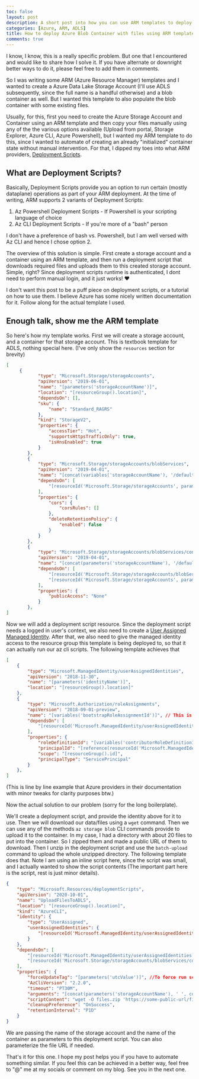 ```yaml
---
toc: false
layout: post
description: A short post into how you can use ARM templates to deploy a storage container pre-populated with files.
categories: [Azure, ARM, ADLS]
title: How to deploy Azure Blob Container with files using ARM templates
comments: true
---
```


I know, I know, this is a really specific problem. But one that I encountered and would like to share how I solve it. If you have alternate or downright better ways to do it, please feel free to add them in comments.

So I was writing some ARM (Azure Resource Manager) templates and I wanted to create a Azure Data Lake Storage Account (I'll use ADLS subsequently, since the full name is a handful otherwise) and a blob container as well. But I wanted this template to also populate the blob container with some existing files.

Usually, for this, first you need to create the Azure Storage Account and Container using an ARM template and then copy your files manually using any of the the various options available (Upload from portal, Storage Explorer, Azure CLI, Azure Powershell), but I wanted my ARM template to do this, since I wanted to automate of creating an already "initialized" container state without manual intervention. For that, I dipped my toes into what ARM providers, [Deployment Scripts](https://docs.microsoft.com/en-us/azure/azure-resource-manager/templates/deployment-script-template).

## What are Deployment Scripts?

Basically, Deployment Scripts provide you an option to run certain (mostly dataplane) operations as part of your ARM deployment. At the time of writing, ARM supports 2 variants of Deployment Scripts:

1. Az Powershell Deployment Scripts - If Powershell is your scripting language of choice
2. Az CLI Deployment Scripts - If you're more of a "bash" person

I don't have a preference of bash vs. Powershell, but I am well versed with Az CLI and hence I chose option 2.

The overview of this solution is simple. First create a storage account and a container using an ARM template, and then run a deployment script that downloads required files and uploads them to this created storage account. Simple, right? Since deployment scripts runtime is authenticated, I dont need to perform manual login, and it just works! ♥

I don't want this post to be a puff piece on deployment scripts, or a tutorial on how to use them. I believe Azure has some nicely written documentation for it. Follow along for the actual template I used.

## Enough talk, show me the ARM template

So here's how my template works. First we will create a storage account, and a container for that storage account. This is textbook template for ADLS, nothing special here. (I've only show the `resources` section for brevity)

```json
[
     {
            "type": "Microsoft.Storage/storageAccounts",
            "apiVersion": "2019-06-01",
            "name": "[parameters('storageAccountName')]",
            "location": "[resourceGroup().location]",
            "dependsOn": [],
            "sku": {
                "name": "Standard_RAGRS"
            },
            "kind": "StorageV2",
            "properties": {
                "accessTier": "Hot",
                "supportsHttpsTrafficOnly": true,
                "isHnsEnabled": true
            }
        },
        {
            "type": "Microsoft.Storage/storageAccounts/blobServices",
            "apiVersion": "2019-04-01",
            "name": "[concat(variables('storageAccountName'), '/default')]",
            "dependsOn": [
                "[resourceId('Microsoft.Storage/storageAccounts', parameters('storageAccountName'))]"
            ],
            "properties": {
                "cors": {
                    "corsRules": []
                },
                "deleteRetentionPolicy": {
                    "enabled": false
                }
            }
        },
        {
            "type": "Microsoft.Storage/storageAccounts/blobServices/containers",
            "apiVersion": "2019-04-01",
            "name": "[concat(parameters('storageAccountName'), '/default/', parameters('containerName'))]",
            "dependsOn": [
                "[resourceId('Microsoft.Storage/storageAccounts/blobServices', parameters('storageAccountName'), 'default')]",
                "[resourceId('Microsoft.Storage/storageAccounts', parameters('storageAccountName'))]"
            ],
            "properties": {
                "publicAccess": "None"
            }
        },
]
```

Now we will add a deployment script resource. Since the deployment script needs a logged in user's context, we also need to create a [User Assigned Managed Identity](https://docs.microsoft.com/en-us/azure/active-directory/managed-identities-azure-resources/overview). After that, we also need to give the managed identity access to the resource group this template is being deployed to, so that it can actually run our az cli scripts. The following template achieves that

```json
[
    {
        "type": "Microsoft.ManagedIdentity/userAssignedIdentities",
        "apiVersion": "2018-11-30",
        "name": "[parameters('identityName')]",
        "location": "[resourceGroup().location]"
    },
    {
        "type": "Microsoft.Authorization/roleAssignments",
        "apiVersion": "2018-09-01-preview",
        "name": "[variables('bootstrapRoleAssignmentId')]", // This is just a random string
        "dependsOn": [
            "[resourceId('Microsoft.ManagedIdentity/userAssignedIdentities', parameters('identityName'))]"
        ],
        "properties": {
            "roleDefinitionId": "[variables('contributorRoleDefinitionId')]",
            "principalId": "[reference(resourceId('Microsoft.ManagedIdentity/userAssignedIdentities', parameters('identityName')), '2018-11-30').principalId]",
            "scope": "[resourceGroup().id]",
            "principalType": "ServicePrincipal"
        }
    },
]
```

(This is line by line example that Azure providers in their documentation with minor tweaks for clarity purposes btw.)

Now the actual solution to our problem (sorry for the long boilerplate).

We'll create a deployment script, and provide the identity above for it to use. Then we will download our data/files using a `wget` command. Then we can use any of the methods `az storage blob` CLI commands provide to upload it to the container. In my case, I had a directory with about 20 files to put into the container. So I zipped them and made a public URL of them to download. Then I unzip in the deployment script and use the `batch-upload` command to upload the whole unzipped directory. The following template does that. Note I am using an inline script here, since the script was small, and I actually wanted to show the script contents (The important part here is the script, rest is just minor details).

```json
{
    "type": "Microsoft.Resources/deploymentScripts",
    "apiVersion": "2020-10-01",
    "name": "UploadFilesToADLS",
    "location": "[resourceGroup().location]",
    "kind": "AzureCLI",
    "identity": {
        "type": "UserAssigned",
        "userAssignedIdentities": {
            "[resourceId('Microsoft.ManagedIdentity/userAssignedIdentities', parameters('identityName'))]": {}
        }
    },
    "dependsOn": [
        "[resourceId('Microsoft.ManagedIdentity/userAssignedIdentities', parameters('identityName'))]",
        "[resourceId('Microsoft.Storage/storageAccounts/blobServices/containers', parameters('storageAccountName'), 'default', parameters('containerName'))]" // Should run this script only when container actually gets created
    ],
    "properties": {
        "forceUpdateTag": "[parameters('utcValue')]", //To force run script on redeployment
        "AzCliVersion": "2.2.0",
        "timeout": "PT30M",
        "arguments": "[concat(parameters('storageAccountName'), ' ', concat(parameters('containerName')))]",
        "scriptContent": "wget -O files.zip 'https://some-public-url/files.zip' ; unzip files.zip ; az storage blob upload-batch -d $2 -s corpus --account-name $1",
        "cleanupPreference": "OnSuccess",
        "retentionInterval": "P1D"
    }
}
```

We are passing the name of the storage account and the name of the container as parameters to this deployment script. You can also parameterize the file URL if needed.

That's it for this one. I hope my post helps you if you have to automate something similar. If you feel this can be achieved in a better way, feel free to "@" me at my socials or comment on my blog. See you in the next one.
